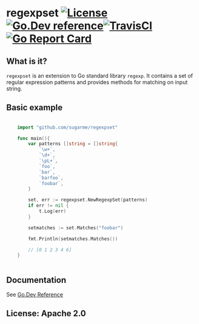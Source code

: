 # regexpset [![License](https://img.shields.io/:license-apache-blue.svg)](https://opensource.org/licenses/Apache-2.0)[![Go.Dev reference](https://img.shields.io/badge/go.dev-reference-007d9c?logo=go&logoColor=white&style=flat-square)](https://pkg.go.dev/github.com/sugarme/regexpset?tab=doc)[![TravisCI](https://api.travis-ci.org/sugarme/regexpset.svg?branch=master)](https://travis-ci.org/sugarme/regexpset)[![Go Report Card](https://goreportcard.com/badge/github.com/sugarme/regexpset)](https://goreportcard.com/report/github.com/sugarme/regexpset)

## What is it?

`regexpset` is an extension to Go standard library `regexp`. It contains a set
of regular expression patterns and provides methods for matching on input
string. 

## Basic example

```Go
    
    import "github.com/sugarme/regexpset"

    func main(){
        var patterns []string = []string{
            `\w+`,
            `\d+`,
            `\pL+`,
            `foo`,
            `bar`,
            `barfoo`,
            `foobar`,
        }

        set, err := regexpset.NewRegexpSet(patterns)
        if err != nil {
            t.Log(err)
        }

        setmatches := set.Matches("foobar")

        fmt.Println(setmatches.Matches())

        // [0 1 2 3 4 6]
    }
   
```

## Documentation 

See [Go.Dev Reference](https://pkg.go.dev/github.com/sugarme/regexpset?tab=doc)


## License: Apache 2.0



